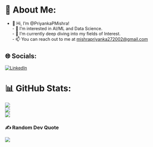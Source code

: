 # 💫 About Me:
- 👋 Hi, I’m @PriyankaPMishra!<br>- 👀 I’m interested in AI/ML and Data Science.<br>- 🌱 I’m currently deep diving into my fields of Interest.<br>- 📫 You can reach out to me at mishrapriyanka272002@gmail.com


## 🌐 Socials:
[![LinkedIn](https://img.shields.io/badge/LinkedIn-%230077B5.svg?logo=linkedin&logoColor=white)](https://linkedin.com/in/https://www.linkedin.com/in/priyankaa-mishra/) 
# 📊 GitHub Stats:
![](https://github-readme-stats.vercel.app/api?username=PriyankaPMishra&theme=dark&hide_border=false&include_all_commits=false&count_private=false)<br/>
![](https://github-readme-streak-stats.herokuapp.com/?user=PriyankaPMishra&theme=dark&hide_border=false)<br/>
![](https://github-readme-stats.vercel.app/api/top-langs/?username=PriyankaPMishra&theme=dark&hide_border=false&include_all_commits=false&count_private=false&layout=compact)

### ✍️ Random Dev Quote
![](https://quotes-github-readme.vercel.app/api?type=horizontal&theme=radical)

<!-- Proudly created with GPRM ( https://gprm.itsvg.in ) -->
